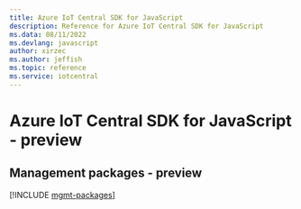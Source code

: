 ```yaml
---
title: Azure IoT Central SDK for JavaScript
description: Reference for Azure IoT Central SDK for JavaScript
ms.data: 08/11/2022
ms.devlang: javascript
author: xirzec
ms.author: jeffish
ms.topic: reference
ms.service: iotcentral
---
```

# Azure IoT Central SDK for JavaScript - preview

## Management packages - preview
[!INCLUDE [mgmt-packages](iot-central-mgmt-index.md)]